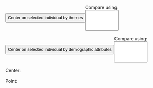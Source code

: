 <link href="style.css" rel="stylesheet" type="text/css" />

<br>

<div id="themeCenterPanel" class="flexRow"> 
  <button id="theme-individual-center-button" style="height:30px">Center on selected individual by themes</button> 
  <div class="flexColumn">
    <label for="theme-attribute-select"> Compare using: </label>
    <select multiple id="theme-attribute-select"></select>
  </div>
</div>
<br>

<div id="demographicCenterPanel" class="flexRow"> 
  <button id="demographic-individual-center-button" style="height:30px">Center on selected individual by demographic attributes</button> 
  <div class="flexColumn">
    <label for="demographic-attribute-select"> Compare using: </label>
    <select multiple id="demographic-attribute-select"></select>
  </div>
</div>
<br>

<div id="wrapper">
  <div id='my-canvas' class="left"></div>
  <div class="right inspectorPanel">
    Center: 
    <div class="inspector">
      <lively-inspector id="center-inspector"></lively-inspector>
    </div>
    <br> Point:
    <div class="inspector">
      <lively-inspector id="inspector"></lively-inspector>
    </div>
  </div>
</div>

<svg width="1400" height="1200"></svg>

<style>
.tooltip {
  position: absolute;
  text-align: center;
  width: auto;
  height: auto;
  padding: 8px;
  margin-top: -20px;
  font: 10px sans-serif;
  background: #ddd;
  pointer-events: none;
  z-index: 5;
}
.flexRow {
  display: flex;
  flex-direction: row;
  align-items: center;
}
.flexColumn {
  display: flex;
  flex-direction: column;
}
</style>


<script>
import d3 from "src/external/d3.v5.js"
import mp2 from "https://lively-kernel.org/lively4/BP2019RH1/scratch/individualsAsPoints/regl/npm-modules/npm-mouse-position.js"
import mb2 from "https://lively-kernel.org/lively4/BP2019RH1/scratch/individualsAsPoints/regl/npm-modules/npm-mouse-pressed.js" 

import { AVFParser } from "https://lively-kernel.org/voices/parsing-data/avf-parser.js"
import { ReGL } from "./npm-modules/regl-point-wrapper.js"
import { Selector } from "./helper-classes/point-selection2.js"
import { Filterer } from "./helper-classes/point-filter.js"

// Canvas constants
const MAX_WIDTH = 1200
const MAX_HEIGHT = 1000

// Point constants
const POINT_SIZE = 7
const POINT_COUNT = 50000

var points = []
let attributes = ["gender", "county", "age", "languages", "constituency", ["themes", "L3"]]
let colorAttributes = ["gender", "county", "age", "languages", "constituency", ""]
var selectPreferences = {"multipleSelect": false};
let backgroundColor = [255, 255, 255, 1]

// Arc constants 

var padding = 50
var radius = 80
var arcThickness = 40
let padAngle = 0.02

// Legend constants

var legendDotSize = 20
var legendDotDistance = 100

// add DOM elements that need to be added programatically

var divCanvas = lively.query(this, "#my-canvas")
var canvas = <canvas></canvas>;
canvas.width = MAX_WIDTH
canvas.height = MAX_HEIGHT
canvas.style.position = "absolute"

var svg = lively.query(this, "svg")
svg.style.position = "absolute"
var d3Svg = d3.select(svg)


var tooltip = <div></div>;
tooltip.className = "tooltip"
tooltip.style.display = "none"
tooltip.style.width = "auto"

divCanvas.appendChild(canvas)
divCanvas.appendChild(svg)
divCanvas.appendChild(tooltip)


var inspector = lively.query(this, "#inspector")
var centerInspector = lively.query(this, "#center-inspector")

var themeAttributeSelect = lively.query(this, "#theme-attribute-select")
var demographicAttributeSelect = lively.query(this, "#demographic-attribute-select")

attributes.forEach((attribute) => {
      if(!(attribute instanceof Array)) {
        themeAttributeSelect.options[themeAttributeSelect.options.length] = new Option(attribute)
        demographicAttributeSelect.options[demographicAttributeSelect.options.length] = new Option(attribute)
      }
})

let themeIndividualCenterButton = lively.query(this, "#theme-individual-center-button")
let demographicIndividualCenterButton = lively.query(this, "#demographic-individual-center-button")


// initialize context

var world = this
var context = canvas.getContext("webgl") 

// initialize helper objects

var regl = new ReGL(context)

var mp = mp2(divCanvas)
var mb = mb2(divCanvas)

var filterer = new Filterer(attributes);
var selector = new Selector(this.parentElement, mb, mp, selectPreferences, inspector)

// Make scales
var attributeColorScale = d3.scaleOrdinal(d3.schemeSet2).domain(colorAttributes)
var cScale = d3.scaleLinear()
    .domain([1,0])
    .range([Math.PI/ 2, 2 * Math.PI + Math.PI/2]);

// Initialize d3 elements


var arc = d3.arc()
    .innerRadius(function(d){return d[3] * radius - arcThickness / 2 + d[4]*(arcThickness / d[5]);})
    .outerRadius(function(d){return d[3] * radius - arcThickness / 2 +  (d[4] + 1) * (arcThickness / d[5]);})
    .startAngle(function(d){return cScale(d[1]);})
    .endAngle(function(d){return cScale(d[0]);})
    .padAngle([padAngle]);
    

// Load data 

AVFParser.loadCovidData().then(result => {
  let data = result
  
  points = initData(data)
  
  selector.init(points, drawPoints)
  selector.start()
  
  drawPoints(points)
  
  addEvtListenerCenterOnButton(themeIndividualCenterButton, calculateDifferingPointsTheme, calculateDifferingAttributeCountsTheme, calculateAngleDictAndArcsTheme)
  addEvtListenerCenterOnButton(demographicIndividualCenterButton, calculateDifferingPointsDemographic, calculateDifferingAttributeCountsDemographic, calculateAngleDictAndArcsDemographic)
})


//------- Center on individual functionality ---------//

function addEvtListenerCenterOnButton(button, calculateDifferingPoints, calculateDifferingAttributeCounts, calculateAngleDictAndArcs) {
  button.addEventListener("click", () => {
    if (selector.selectedObjects.length <= 0) {
      return;
    }

    let center = selector.objects[selector.selectedObjects[0]]
    centerInspector.inspect(center)

    removeIndividualCenter(svg)()
    resetSelectionPoints()

    let differingPoints = calculateDifferingPoints(center, points)
    let differingAttributeCounts = calculateDifferingAttributeCounts(center, differingPoints)

    radius = (Math.min(MAX_WIDTH, MAX_HEIGHT) - padding - arcThickness) / ((differingAttributeCounts.length) * 2)
    let angleDictAndArcs = calculateAngleDictAndArcs(differingAttributeCounts, differingPoints)

    let angleDict = angleDictAndArcs[0]
    let arcs = angleDictAndArcs[1]

    let centerCopy = generateCenteredCenterCopy(canvas, center)
    let drawingPoints = calculateDrawingPoints(differingPoints, angleDict, centerCopy)
    drawingPoints.push(centerCopy)

    drawArcs(arcs, centerCopy)
    drawLegendForAttributes(colorAttributes, attributeColorScale, legendDotSize, legendDotDistance)
    drawPoints(drawingPoints)

    selector.updateSelectableObjects(drawingPoints)
  })
}

// Center on with theme difference

function calculateDifferingPointsTheme(center, points) {
  let themeDifferingPoints = []
  points.forEach(point =>
    {if (point.themes["L3"] instanceof Array && !(center.id == point.id)) {
     let intersection = point.themes["L3"].filter(value => center.themes["L3"].includes(value));
     let size = center.themes["L3"].length - intersection.length
     if (!themeDifferingPoints[size]) themeDifferingPoints[size] = []
     let pointCopy = JSON.parse(JSON.stringify(point))
     themeDifferingPoints[size].push(pointCopy)
     }
    }
  )
  return themeDifferingPoints;
}

function calculateDifferingAttributeCountsTheme(center, differingPoints) {

  let differingAttributeCounts = []
  for (var i = 0; i < differingPoints.length; i++) {
    differingAttributeCounts[i] = {totalCount: 0};

    differingPoints[i].forEach(point => 
    { point["differingAttributes"] =  calculateDifferingAttributes(center, point)
      point.differingAttributes.sort();
  initOrIncrementCount(differingAttributeCounts[i],point.differingAttributes);
      differingAttributeCounts[i]["totalCount"]++;
    })
    const ordered = {};
    Object.keys(differingAttributeCounts[i]).sort().forEach(function(key) {
      ordered[key] = differingAttributeCounts[i][key];})
    differingAttributeCounts[i] = ordered;
  }
  return differingAttributeCounts
}

function calculateDifferingAttributes(center, point) {

  let selectedAttributes = getSelectedAttributes(themeAttributeSelect);
  
  let differingAttributes = []
  for (var attr of selectedAttributes) {
      if (center[attr] instanceof Array) {
          let centerValue = center[attr].sort().join(",");
          let pointValue = point[attr].sort().join(",");
          if (centerValue != pointValue) {
            differingAttributes.push(attr)
          }
        } else if (center[attr] != point[attr]) {
          differingAttributes.push(attr)
        }
    }
  return differingAttributes
}


function calculateAngleDictAndArcsTheme(differingAttributeCounts, differingPoints){
  let margins = []
  let arcs = []
  let angleDict = []
  
  for (var i = 0; i < differingAttributeCounts.length; i++) {
    margins[i] = {};
    Object.keys(differingAttributeCounts[i]).forEach(attr => margins[i][attr] = differingAttributeCounts[i][attr] / differingAttributeCounts[i]["totalCount"])
  }

  var padding = Math.PI * padAngle;
  let arcId = 0;
  for (var i = 0; i < margins.length; i++) {
    let count = 0;
    angleDict[i] = {};
    for (var key of Object.keys(margins[i])) {
       if (margins[i][key] == 0 || key == "totalCount") continue;
       
       let attributes = key.split(",");
       
       for (var j = 0; j < attributes.length; j++){
          arcs.push([count, count + margins[i][key], attributes[j], i+1, j, attributes.length, key, arcId]);
          arcId++;
       }
       
        if (count == 0 && margins[i][key] == 1) {
          angleDict[i][key] = { startAngle: 0, endAngle: 2 * Math.PI}
      } else if (padding >= margins[i][key] * 2 * Math.PI) {
         angleDict[i][key] = 
          { startAngle:  (count * 2 * Math.PI), 
            endAngle: (count + margins[i][key]) * 2 * Math.PI }; 
      } else {
        angleDict[i][key] = 
          { startAngle: padding  + (count * 2 * Math.PI), 
            endAngle: (count + margins[i][key]) * 2 * Math.PI - padding};
      }
      count += margins[i][key]
    }
  }
  return [angleDict, arcs]
}


// Center on with demographic difference

function calculateDifferingPointsDemographic(center, points) {

    let selectedAttributes = getSelectedAttributes(demographicAttributeSelect);

    let differingPoints = []
    for (var point of points) {
      if (center.id == point.id) continue;
      let count = 0
      let differingAttributes = []
      for (var attr of selectedAttributes) {
        if (center[attr] instanceof Array) {
          let centerValue = center[attr].sort().join(",");
          let pointValue = point[attr].sort().join(",");
          if (centerValue != pointValue) {
            count ++;
            differingAttributes.push(attr)
          }
        } else if (center[attr] != point[attr]) {
          count ++;
          differingAttributes.push(attr)
        }
      }
      let pointCopy = JSON.parse(JSON.stringify(point))
      pointCopy["differingAttributes"] = differingAttributes
      if (differingPoints[count]) {
        differingPoints[count].push(pointCopy)
      } else {
        differingPoints[count] = [pointCopy]
      }
  }
  return differingPoints
}

function calculateDifferingAttributeCountsDemographic(center, differingPoints) {
  let differingAttributeCounts = []
  for (var i = 0; i < differingPoints.length; i++) {
    if (!differingPoints[i]) continue;
    differingAttributeCounts[i] = {totalCount: 0};
    differingPoints[i].forEach(point => 
    { point.differingAttributes.sort();
      initOrIncrementCount(differingAttributeCounts[i],point.differingAttributes);
      differingAttributeCounts[i]["totalCount"]++;
    }
    )
    const ordered = {};
    Object.keys(differingAttributeCounts[i]).sort().forEach(function(key) {
      ordered[key] = differingAttributeCounts[i][key];})
    differingAttributeCounts[i] = ordered;
  }
  return differingAttributeCounts
}

function calculateAngleDictAndArcsDemographic(differingAttributeCounts, differingPoints){
  let margins = []
  let arcs = []
  let angleDict = {}
  
  for (var i = 0; i < differingAttributeCounts.length; i++) {
    if (!differingAttributeCounts[i]) continue;
    margins[i] = {};
    Object.keys(differingAttributeCounts[i]).forEach(attr => margins[i][attr] = differingAttributeCounts[i][attr] / differingAttributeCounts[i]["totalCount"])
  }
  
  var padding = Math.PI * padAngle;
  
  for (var i = 0; i < margins.length; i++) {
    if (!margins[i]) {
      if (i == 0) { 
          arcs.push([0, 1, "", i+1, 0, 1, "No individuals with " + i + " differing Attributes"]);
        } else {
          arcs.push([0, 1, "", i+1, 0, 1, "No individuals with " + i + " differing Attributes"]);
      }
      continue
    }
    angleDict[i] = {};
    let count = 0
    let keyCount = Object.keys(margins[i]).length   
    
    for (var key of Object.keys(margins[i])) {
       if (margins[i][key] == 0 || key == "totalCount") continue;
       
       let attributes = key.split(",");
       
       for (var j = 0; j < attributes.length; j++){
          if (i == 0) { 
            arcs.push([count, count + margins[i][key], attributes[j], i+1, j, i+1, key]);
          } else {
            arcs.push([count, count + margins[i][key], attributes[j], i+1, j, i, key]);
          }
       }
       
       if (count == 0 && margins[i][key] == 1) {
          angleDict[i][key] = { startAngle: 0, endAngle: 2 * Math.PI}
      } else if (padding >= margins[i][key] * 2 * Math.PI) {
         angleDict[i][key] = 
          { startAngle:  (count * 2 * Math.PI), 
            endAngle: (count + margins[i][key]) * 2 * Math.PI }; 
      } else {
        angleDict[i][key] = 
          { startAngle: padding  + (count * 2 * Math.PI), 
            endAngle: (count + margins[i][key]) * 2 * Math.PI - padding};
      }
      count += margins[i][key];
      }
       
  }
  return [angleDict, arcs]
  
}

//------- Helpers ---------//

const drawPoints = (inputPoints) => { 
  if (inputPoints == null) inputPoints = points;
  regl.drawPoints({
    points: filterer.getFilteredData(inputPoints)
  });
}


const removeIndividualCenter = (containerElement) => {
  return () => { let conElement = d3.select(containerElement);
                 conElement.selectAll("path").remove()
                 conElement.selectAll("text").remove()
                 conElement.selectAll("rect").remove() }
}

const resetSelectionPoints = () => {selector.updateSelectableObjects(points)}

function getSelectedAttributes(selectElement) {
  let selectedOptions = selectElement.selectedOptions
  let selectedAttributes = Array.from(selectedOptions).map(el => el.value);
  if (selectedAttributes.length == 0) return attributes;
  return selectedAttributes;
}

function generateCenteredCenterCopy(canvas, center) {
  var canvasPositionInfo = canvas.getBoundingClientRect()
  var canvasWidth = canvasPositionInfo.width
  var canvasHeight = canvasPositionInfo.height

  let centerCopy = JSON.parse(JSON.stringify(center))
  centerCopy.drawing.x = canvasWidth / 2
  centerCopy.drawing.y = canvasHeight / 2
  
  return centerCopy
}

function calculateDrawingPoints(differingPoints, angleDict, center) {
  debugger;
  let drawingPoints = []
  for (var i = 0; i < differingPoints.length; i++) {
    if (!differingPoints[i]) continue
    differingPoints[i].forEach(point => 
     {if (angleDict[i][point.differingAttributes]) {
      let randomAngle = randomFromInterval(angleDict[i][point.differingAttributes].startAngle, angleDict[i][point.differingAttributes].endAngle);
      point.drawing.angle = randomAngle
      point.drawing.x = center.drawing.x + radius * (i + 1) * Math.cos(randomAngle)
      point.drawing.y = center.drawing.y - radius * (i + 1) * Math.sin(randomAngle)
      drawingPoints.push(point)
        }
      }
    )
  }
  return drawingPoints
}

function initOrIncrementCount(obj, index) {
  if (obj[index]) {
    obj[index]++
  }
  else {
    obj[index] = 1
  }
}

 

//------- d3 Helpers ---------//

function drawArcs(arcs, center) {
   d3Svg.selectAll("path")
    .data(arcs)
    .enter()
    .append("path")
    .style("fill", function(d){return d3.rgb(attributeColorScale(d[2]));})
    .style("opacity", 0.4)
    .attr("transform", "translate(" + center.drawing.x + "," + center.drawing.y +")")
    .attr("d", arc)
    .on("mouseover", mouseover)
    .on("mousemove", function(d){return mousemove(d);})
    .on("mouseout", mouseout)
  }

function drawLegendForAttributes(attributes, scale, legendDotSize, legendDotDistance) {

  d3Svg.selectAll("mydots")
    .data(attributes)
    .enter()
    .append("rect")
      .attr("x", function(d,i){return 10 + i * (legendDotSize + legendDotDistance)})
      .attr("y", 0) 
      .attr("width", legendDotSize)
      .attr("height", legendDotSize)
      .style("fill", function(d){ return scale(d)})
      .style("opacity", 0.4)

  d3Svg.selectAll("mylabels")
    .data(attributes)
    .enter()
    .append("text")
      .attr("x", function(d,i){ return 10 + i*(legendDotSize + legendDotDistance) + legendDotSize*1.4} )
      .attr("y", 0 + legendDotSize/2 ) // 100 is where the first dot appears. 25 is the distance between dots
      .style("fill", function(d){ return scale(d)})
      .text(function(d){return d})
      .attr("text-anchor", "left")
      .style("alignment-baseline", "middle")

}


//------- Tooltip Helpers ---------//

function mouseover() {
  tooltip.style.display = "block"
}

function mousemove(d) {
  tooltip.style.left = (mp[0] + 15) + "px"
  tooltip.style.top =  (mp[1] - 5) + "px"
  tooltip.innerHTML = "<b>Differing Attributes: </b> <br>" + d[6]
}

function mouseout() {
  tooltip.style.display = "none"
}

//------- Data Helpers ---------//

function randomFromInterval(min, max) {
  return Math.random() * (max - min) + min
}

function randomIntFromInterval(min, max) {
  return Math.floor(randomFromInterval(min, max))
}


function initData(data) {
  let result = data
  
  for (var i = 0; i < result.length; i++) {
    let x = randomIntFromInterval(POINT_SIZE, MAX_WIDTH)
    let y = randomIntFromInterval(POINT_SIZE, MAX_HEIGHT)
    
    result[i]["drawing"] = {
      id: i,
      y: y,
      x: x,
      sy: y,
      sx: x,
      highlighted: false,
      size: POINT_SIZE,
      color: d3.rgb(0,0,0),
      defaultColor: d3.rgb(0,0,0),
    };
  }
  
  return result
}

//------- Geometry Helpers ---------//

function toRadians (angle) {
  return angle * (Math.PI / 180)
}
</script>
